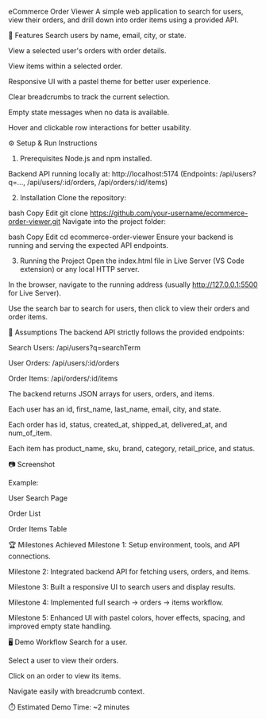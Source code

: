 eCommerce Order Viewer
A simple web application to search for users, view their orders, and drill down into order items using a provided API.

📌 Features
Search users by name, email, city, or state.

View a selected user's orders with order details.

View items within a selected order.

Responsive UI with a pastel theme for better user experience.

Clear breadcrumbs to track the current selection.

Empty state messages when no data is available.

Hover and clickable row interactions for better usability.

⚙️ Setup & Run Instructions
1. Prerequisites
Node.js and npm installed.

Backend API running locally at:
http://localhost:5174
(Endpoints: /api/users?q=..., /api/users/:id/orders, /api/orders/:id/items)

2. Installation
Clone the repository:

bash
Copy
Edit
git clone https://github.com/your-username/ecommerce-order-viewer.git
Navigate into the project folder:

bash
Copy
Edit
cd ecommerce-order-viewer
Ensure your backend is running and serving the expected API endpoints.

3. Running the Project
Open the index.html file in Live Server (VS Code extension) or any local HTTP server.

In the browser, navigate to the running address (usually http://127.0.0.1:5500 for Live Server).

Use the search bar to search for users, then click to view their orders and order items.

📌 Assumptions
The backend API strictly follows the provided endpoints:

Search Users: /api/users?q=searchTerm

User Orders: /api/users/:id/orders

Order Items: /api/orders/:id/items

The backend returns JSON arrays for users, orders, and items.

Each user has an id, first_name, last_name, email, city, and state.

Each order has id, status, created_at, shipped_at, delivered_at, and num_of_item.

Each item has product_name, sku, brand, category, retail_price, and status.

📷 Screenshot


Example:

User Search Page

Order List

Order Items Table

🏆 Milestones Achieved
Milestone 1: Setup environment, tools, and API connections.

Milestone 2: Integrated backend API for fetching users, orders, and items.

Milestone 3: Built a responsive UI to search users and display results.

Milestone 4: Implemented full search → orders → items workflow.

Milestone 5: Enhanced UI with pastel colors, hover effects, spacing, and improved empty state handling.

🖥️ Demo Workflow
Search for a user.

Select a user to view their orders.

Click on an order to view its items.

Navigate easily with breadcrumb context.

⏱️ Estimated Demo Time: ~2 minutes
